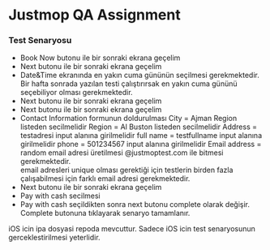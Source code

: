 # Justmop QA Assignment

### Test Senaryosu

- Book Now butonu ile bir sonraki ekrana geçelim
- Next butonu ile bir sonraki ekrana geçelim
- Date&Time ekranında en yakın cuma gününün seçilmesi gerekmektedir. Bir hafta sonrada yazılan testi çalıştırırsak en yakın cuma gününü seçebiliyor olması gerekmektedir. 
- Next butonu ile bir sonraki ekrana geçelim
- Next butonu ile bir sonraki ekrana geçelim
- Contact Information formunun doldurulması
   City = Ajman Region  listeden secilmelidir
   Region = Al Buston listeden secilmelidir
   Address = testadresi input alanına girilmelidir
    full name =  testfullname input alanına girilmelidir
    phone = 501234567 input alanına girilmelidir
    Email address = random email adresi üretilmesi @justmoptest.com ile bitmesi gerekmektedir.          
    email adresleri unique olması gerektiği için testlerin birden fazla çalışabilmesi için farklı 
    email adresi gerekmektedir.
- Next butonu ile bir sonraki ekrana geçelim
- Pay with cash secilmesi
- Pay with cash seçildikten sonra next butonu complete olarak değişir. Complete butonuna tıklayarak senaryo tamamlanır.

iOS icin ipa dosyasi repoda mevcuttur. Sadece iOS icin test senaryosunun gerceklestirilmesi yeterlidir.


